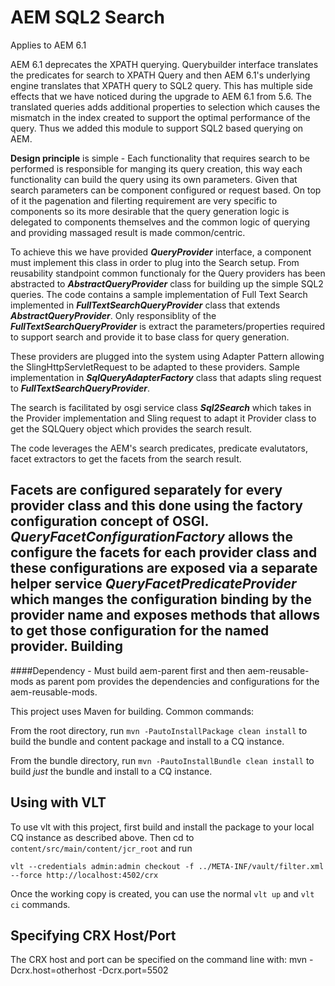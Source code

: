 AEM SQL2 Search
========

Applies to AEM 6.1

AEM 6.1 deprecates the XPATH querying. Querybuilder interface translates the predicates for search to XPATH Query 
and then AEM 6.1's underlying engine translates that XPATH query to SQL2 query.
This has multiple side effects that we have noticed during the upgrade to AEM 6.1 from 5.6. 
The translated queries adds additional properties to selection which causes the mismatch in the index created to support
the optimal performance of the query. Thus we added this module to support SQL2 based querying on AEM.

**Design principle** is simple - Each functionality that requires search to be performed is responsible for manging its query creation, this way each functionality can build the query using its own parameters. Given that search parameters can be component configured or request based. On top of it the pagenation and filerting requirement are very specific to components so its more desirable that the query generation logic is delegated to components themselves and the common logic of querying and providing massaged result is made common/centric.

To achieve this we have provided ***QueryProvider*** interface, a component must implement this class in order to plug into the Search setup. From reusability standpoint common functionaly for the Query providers has been abstracted to ***AbstractQueryProvider***
 class for building up the simple SQL2 queries. The code contains a sample implementation of Full Text Search implemented in ***FullTextSearchQueryProvider*** class that extends ***AbstractQueryProvider***. Only responsiblity of the ***FullTextSearchQueryProvider*** is extract the parameters/properties required to support search and provide it to base class for query generation.

These providers are plugged into the system using Adapter Pattern allowing the SlingHttpServletRequest to be adapted to these providers. Sample implementation in ***SqlQueryAdapterFactory*** class that adapts sling request to ***FullTextSearchQueryProvider***.

The search is facilitated by osgi service class ***Sql2Search*** which takes in the Provider implementation and Sling request to adapt it Provider class to get the SQLQuery object which provides the search result.

The code leverages the AEM's search predicates, predicate evalutators, facet extractors to get the facets from the search result.

**Facets** are configured separately for every provider class and this done using the factory configuration concept of OSGI. ***QueryFacetConfigurationFactory*** allows the configure the facets for each provider class and these configurations are exposed via a separate helper service ***QueryFacetPredicateProvider*** which manges the configuration binding by the provider name and exposes methods that allows to get those configuration for the named provider.
Building
--------

####Dependency - Must build aem-parent first and then aem-reusable-mods as parent pom provides the dependencies and configurations for the aem-reusable-mods.


This project uses Maven for building. Common commands:

From the root directory, run ``mvn -PautoInstallPackage clean install`` to build the bundle and content package and install to a CQ instance.

From the bundle directory, run ``mvn -PautoInstallBundle clean install`` to build *just* the bundle and install to a CQ instance.

Using with VLT
--------------

To use vlt with this project, first build and install the package to your local CQ instance as described above. Then cd to `content/src/main/content/jcr_root` and run

    vlt --credentials admin:admin checkout -f ../META-INF/vault/filter.xml --force http://localhost:4502/crx

Once the working copy is created, you can use the normal ``vlt up`` and ``vlt ci`` commands.

Specifying CRX Host/Port
------------------------

The CRX host and port can be specified on the command line with:
mvn -Dcrx.host=otherhost -Dcrx.port=5502 <goals>